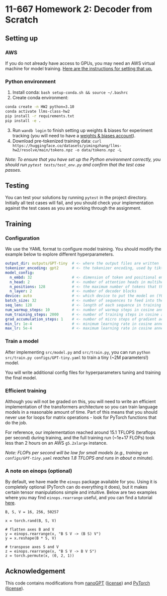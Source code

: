 # 11-667 Homework 2: Decoder from Scratch


## Setting up

### AWS
If you do not already have access to GPUs, you may need an AWS virtual
  machine for model training.
[Here are the instructions for setting that up.](https://docs.google.com/presentation/d/1Tw_klO84R9G7CZ3cINAKgy4BfdNm-8dlnRXSBIVD_3A/edit?usp=sharing) 

### Python environment
1. Install conda: `bash setup-conda.sh && source ~/.bashrc`
2. Create conda environment:
```bash
conda create -n HW2 python=3.10
conda activate llms-class-hw2
pip install -r requirements.txt
pip install -e .
```
3. Run `wandb login` to finish setting up weights & biases for experiment tracking (you will need to have a [weights & biases account](https://wandb.ai/login)).
4. Download pre-tokenized training data: `curl https://huggingface.co/datasets/yimingzhang/llms-hw2/resolve/main/tokens.npz -o data/tokens.npz -L`

*Note: To ensure that you have set up the Python environment correctly, you should run
`pytest tests/test_env.py` and confirm that the test case passes.*

## Testing

You can test your solutions by running `pytest` in the project directory.
Initially all test cases will fail, and you should check your implementation
against the test cases as you are working through the assignment.

## Training

### Configuration

We use the YAML format to configure model training.
You should modify the example below to explore different hyperparameters.

```yaml
output_dir: outputs/GPT-tiny  # <- where the output files are written
tokenizer_encoding: gpt2      # <- the tokenizer encoding, used by tiktoken (YOU SHOULD NOT CHANGE THIS)
model_config:
  n_embd: 32                  # <- dimension of token and positional embeddings 
  n_head: 2                   # <- number of attention heads in multihead attention
  n_positions: 128            # <- the maximum number of tokens that the model can take
  n_layer: 2                  # <- number of decoder blocks
device: auto                  # <- which device to put the model on (YOU DO NOT NEED TO CHANGE THIS)
batch_size: 32                # <- number of sequences to feed into the model at a time
seq_len: 128                  # <- length of each sequence in training and evaluation, <= model_config.n_positions
num_warmup_steps: 10          # <- number of warmup steps in cosine annealing
num_training_steps: 2000      # <- number of training steps in cosine annealing
grad_accumulation_steps: 1    # <- number of micro steps of gradient accumulation before every model update
min_lr: 1e-4                  # <- minimum learning rate in cosine annealing
max_lr: 5e-4                  # <- maximum learning rate in cosine annealing
```

### Train a model

After implementing `src/model.py` and `src/train.py`, you can run
  `python src/train.py configs/GPT-tiny.yaml` to train a tiny (~2M parameters!)
  model.

You will write additional config files for hyperparameters tuning and training
  the final model.

### Efficient training

Although you will not be graded on this, you will need to write an efficient
  implementation of the transformers architecture so you can train language
  models in a reasonable amount of time.
Part of this means that you should never use for loops for matrix operations -
  look for PyTorch functions that do the job.

For reference, our implementation reached around 15.1 TFLOPS (teraflops per
  second) during training, and the full training run (~1e+17 FLOPs) took less
  than 2 hours on an AWS `g5.2xlarge` instance.

*Note: FLOPs per second will be low for small models (e.g., training on
  `configs/GPT-tiny.yaml` reaches 1.8 TFLOPS and runs in about a minute).*

### A note on einops (optional)

By default, we have made the `einops` package available for you.
Using it is completely optional (PyTorch can do everything it does), but it
  makes certain tensor manipulations simple and intuitive.
Below are two examples where you may find `einops.rearrange` useful, and you
  can find a tutorial [here](https://einops.rocks/1-einops-basics/).

```
B, S, V = 16, 256, 50257

x = torch.rand(B, S, V)

# flatten axes B and V
y = einops.rearrange(x, "B S V -> (B S) V")
y = x.reshape(B * S, V)

# transpose axes S and V
z = einops.rearrange(x, "B S V -> B V S")
z = torch.permute(x, (0, 2, 1))
```


## Acknowledgement

This code contains modifications from [nanoGPT](https://github.com/karpathy/nanoGPT)
([license](copyright/nanoGPT)) and [PyTorch](https://pytorch.org/)
([license](copyright/pytorch)).
